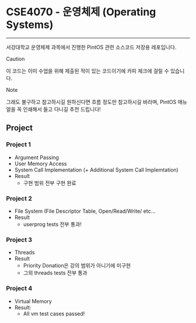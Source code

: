 # CSE4070 - 운영체제 (Operating Systems)
----
서강대학교 운영체제 과목에서 진행한 PintOS 관련 소스코드 저장용 레포입니다.

> [!CAUTION]
> 이 코드는 이미 수업을 위해 제출된 적이 있는 코드이기에 카피 체크에 걸릴 수 있습니다.

> [!NOTE]
> 그래도 불구하고 참고하시길 원하신다면 흐름 정도만 참고하시길 바라며, PintOS 매뉴얼을 꼭 인쇄해서 들고 다니길 추천 드립니다!

## Project

### Project 1
- Argument Passing
- User Memory Access
- System Call Implementation (+ Additional System Call Implemtation)
- Result
    - 구현 범위 전부 구현 완료
### Project 2
- File System (File Descriptor Table, Open/Read/Write/ etc...
- Result
    - userprog tests 전부 통과!

### Project 3
- Threads
- Result
    - Priority Donation은 강의 범위가 아니기에 미구현
    - 그외 threads tests 전부 통과

### Project 4
- Virtual Memory
- Result:
    - All vm test cases passed!
